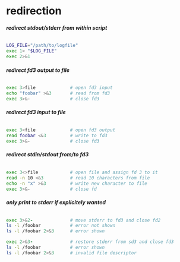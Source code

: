 # redirection

###### __redirect stdout/stderr from within script__
```bash
LOG_FILE="/path/to/logfile"
exec 1> "$LOG_FILE"
exec 2>&1
```

###### __redirect fd3 output to file__
```bash
exec 3>file				# open fd3 input
echo "foobar" >&3		# read from fd3
exec 3>&-				# close fd3
```

###### __redirect fd3 input to file__ 
```bash
exec 3<file				# open fd3 output
read foobar <&3			# write to fd3
exec 3>&-				# close fd3
```

###### __redirect stdin/stdout from/to fd3__
```bash
exec 3<>file			# open file and assign fd 3 to it
read -n 10 <&3      	# read 10 characters from file
echo -n "x" >&3     	# write new character to file
exec 3>&-				# close fd
```

###### __only print to stderr if explicitely wanted__
```bash
exec 3>&2-              # move stderr to fd3 and close fd2
ls -l /foobar           # error not shown
ls -l /foobar 2>&3      # error shown

exec 2>&3-              # restore stderr from sd3 and close fd3
ls -l /foobar			# error shown
ls -l /foobar 2>&3      # invalid file descriptor
```
